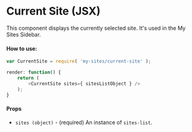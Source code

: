 Current Site (JSX)
==================

This component displays the currently selected site. It's used in the My Sites Sidebar.

#### How to use:

```js
var CurrentSite = require( 'my-sites/current-site' );

render: function() {
	return (
		<CurrentSite sites={ sitesListObject } />
	);
}
```

#### Props

* `sites (object)` - (required) An instance of `sites-list`.
